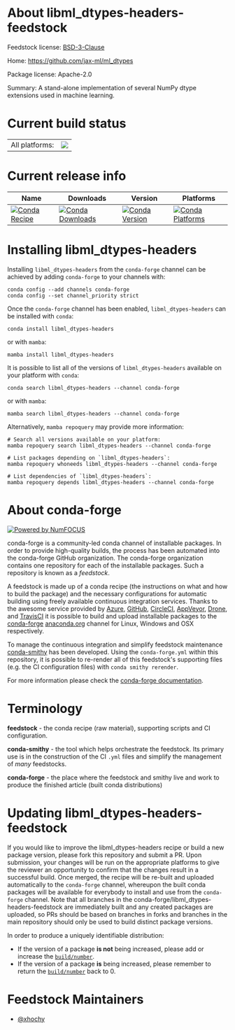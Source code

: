 About libml_dtypes-headers-feedstock
====================================

Feedstock license: [BSD-3-Clause](https://github.com/conda-forge/libml_dtypes-headers-feedstock/blob/main/LICENSE.txt)

Home: https://github.com/jax-ml/ml_dtypes

Package license: Apache-2.0

Summary: A stand-alone implementation of several NumPy dtype extensions used in machine learning.

Current build status
====================


<table><tr><td>All platforms:</td>
    <td>
      <a href="https://dev.azure.com/conda-forge/feedstock-builds/_build/latest?definitionId=20898&branchName=main">
        <img src="https://dev.azure.com/conda-forge/feedstock-builds/_apis/build/status/libml_dtypes-headers-feedstock?branchName=main">
      </a>
    </td>
  </tr>
</table>

Current release info
====================

| Name | Downloads | Version | Platforms |
| --- | --- | --- | --- |
| [![Conda Recipe](https://img.shields.io/badge/recipe-libml_dtypes--headers-green.svg)](https://anaconda.org/conda-forge/libml_dtypes-headers) | [![Conda Downloads](https://img.shields.io/conda/dn/conda-forge/libml_dtypes-headers.svg)](https://anaconda.org/conda-forge/libml_dtypes-headers) | [![Conda Version](https://img.shields.io/conda/vn/conda-forge/libml_dtypes-headers.svg)](https://anaconda.org/conda-forge/libml_dtypes-headers) | [![Conda Platforms](https://img.shields.io/conda/pn/conda-forge/libml_dtypes-headers.svg)](https://anaconda.org/conda-forge/libml_dtypes-headers) |

Installing libml_dtypes-headers
===============================

Installing `libml_dtypes-headers` from the `conda-forge` channel can be achieved by adding `conda-forge` to your channels with:

```
conda config --add channels conda-forge
conda config --set channel_priority strict
```

Once the `conda-forge` channel has been enabled, `libml_dtypes-headers` can be installed with `conda`:

```
conda install libml_dtypes-headers
```

or with `mamba`:

```
mamba install libml_dtypes-headers
```

It is possible to list all of the versions of `libml_dtypes-headers` available on your platform with `conda`:

```
conda search libml_dtypes-headers --channel conda-forge
```

or with `mamba`:

```
mamba search libml_dtypes-headers --channel conda-forge
```

Alternatively, `mamba repoquery` may provide more information:

```
# Search all versions available on your platform:
mamba repoquery search libml_dtypes-headers --channel conda-forge

# List packages depending on `libml_dtypes-headers`:
mamba repoquery whoneeds libml_dtypes-headers --channel conda-forge

# List dependencies of `libml_dtypes-headers`:
mamba repoquery depends libml_dtypes-headers --channel conda-forge
```


About conda-forge
=================

[![Powered by
NumFOCUS](https://img.shields.io/badge/powered%20by-NumFOCUS-orange.svg?style=flat&colorA=E1523D&colorB=007D8A)](https://numfocus.org)

conda-forge is a community-led conda channel of installable packages.
In order to provide high-quality builds, the process has been automated into the
conda-forge GitHub organization. The conda-forge organization contains one repository
for each of the installable packages. Such a repository is known as a *feedstock*.

A feedstock is made up of a conda recipe (the instructions on what and how to build
the package) and the necessary configurations for automatic building using freely
available continuous integration services. Thanks to the awesome service provided by
[Azure](https://azure.microsoft.com/en-us/services/devops/), [GitHub](https://github.com/),
[CircleCI](https://circleci.com/), [AppVeyor](https://www.appveyor.com/),
[Drone](https://cloud.drone.io/welcome), and [TravisCI](https://travis-ci.com/)
it is possible to build and upload installable packages to the
[conda-forge](https://anaconda.org/conda-forge) [anaconda.org](https://anaconda.org/)
channel for Linux, Windows and OSX respectively.

To manage the continuous integration and simplify feedstock maintenance
[conda-smithy](https://github.com/conda-forge/conda-smithy) has been developed.
Using the ``conda-forge.yml`` within this repository, it is possible to re-render all of
this feedstock's supporting files (e.g. the CI configuration files) with ``conda smithy rerender``.

For more information please check the [conda-forge documentation](https://conda-forge.org/docs/).

Terminology
===========

**feedstock** - the conda recipe (raw material), supporting scripts and CI configuration.

**conda-smithy** - the tool which helps orchestrate the feedstock.
                   Its primary use is in the construction of the CI ``.yml`` files
                   and simplify the management of *many* feedstocks.

**conda-forge** - the place where the feedstock and smithy live and work to
                  produce the finished article (built conda distributions)


Updating libml_dtypes-headers-feedstock
=======================================

If you would like to improve the libml_dtypes-headers recipe or build a new
package version, please fork this repository and submit a PR. Upon submission,
your changes will be run on the appropriate platforms to give the reviewer an
opportunity to confirm that the changes result in a successful build. Once
merged, the recipe will be re-built and uploaded automatically to the
`conda-forge` channel, whereupon the built conda packages will be available for
everybody to install and use from the `conda-forge` channel.
Note that all branches in the conda-forge/libml_dtypes-headers-feedstock are
immediately built and any created packages are uploaded, so PRs should be based
on branches in forks and branches in the main repository should only be used to
build distinct package versions.

In order to produce a uniquely identifiable distribution:
 * If the version of a package **is not** being increased, please add or increase
   the [``build/number``](https://docs.conda.io/projects/conda-build/en/latest/resources/define-metadata.html#build-number-and-string).
 * If the version of a package **is** being increased, please remember to return
   the [``build/number``](https://docs.conda.io/projects/conda-build/en/latest/resources/define-metadata.html#build-number-and-string)
   back to 0.

Feedstock Maintainers
=====================

* [@xhochy](https://github.com/xhochy/)

